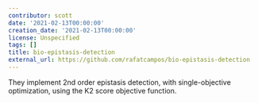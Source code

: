 ```yaml
---
contributor: scott
date: '2021-02-13T00:00:00'
creation_date: '2021-02-13T00:00:00'
license: Unspecified
tags: []
title: bio-epistasis-detection
external_url: https://github.com/rafatcampos/bio-epistasis-detection
---
```


They implement 2nd order epistasis detection, with single-objective optimization, using the K2 score objective function.
